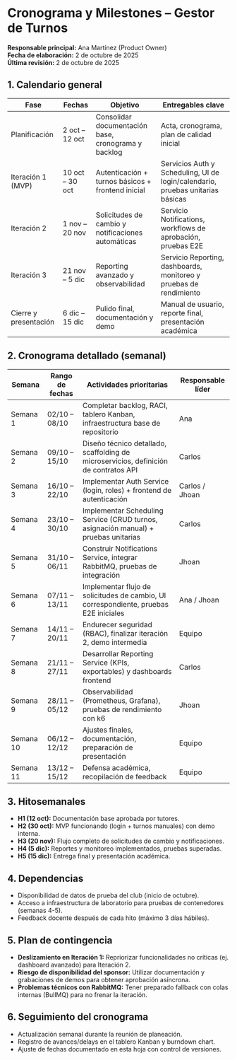 # Cronograma y Milestones – Gestor de Turnos

**Responsable principal:** Ana Martínez (Product Owner)  
**Fecha de elaboración:** 2 de octubre de 2025  
**Última revisión:** 2 de octubre de 2025

## 1. Calendario general
| Fase | Fechas | Objetivo | Entregables clave |
| --- | --- | --- | --- |
| Planificación | 2 oct – 12 oct | Consolidar documentación base, cronograma y backlog | Acta, cronograma, plan de calidad inicial |
| Iteración 1 (MVP) | 10 oct – 30 oct | Autenticación + turnos básicos + frontend inicial | Servicios Auth y Scheduling, UI de login/calendario, pruebas unitarias básicas |
| Iteración 2 | 1 nov – 20 nov | Solicitudes de cambio y notificaciones automáticas | Servicio Notifications, workflows de aprobación, pruebas E2E |
| Iteración 3 | 21 nov – 5 dic | Reporting avanzado y observabilidad | Servicio Reporting, dashboards, monitoreo y pruebas de rendimiento |
| Cierre y presentación | 6 dic – 15 dic | Pulido final, documentación y demo | Manual de usuario, reporte final, presentación académica |

## 2. Cronograma detallado (semanal)
| Semana | Rango de fechas | Actividades prioritarias | Responsable líder |
| --- | --- | --- | --- |
| Semana 1 | 02/10 – 08/10 | Completar backlog, RACI, tablero Kanban, infraestructura base de repositorio | Ana |
| Semana 2 | 09/10 – 15/10 | Diseño técnico detallado, scaffolding de microservicios, definición de contratos API | Carlos |
| Semana 3 | 16/10 – 22/10 | Implementar Auth Service (login, roles) + frontend de autenticación | Carlos / Jhoan |
| Semana 4 | 23/10 – 30/10 | Implementar Scheduling Service (CRUD turnos, asignación manual) + pruebas unitarias | Carlos |
| Semana 5 | 31/10 – 06/11 | Construir Notifications Service, integrar RabbitMQ, pruebas de integración | Jhoan |
| Semana 6 | 07/11 – 13/11 | Implementar flujo de solicitudes de cambio, UI correspondiente, pruebas E2E iniciales | Ana / Jhoan |
| Semana 7 | 14/11 – 20/11 | Endurecer seguridad (RBAC), finalizar iteración 2, demo intermedia | Equipo |
| Semana 8 | 21/11 – 27/11 | Desarrollar Reporting Service (KPIs, exportables) y dashboards frontend | Carlos |
| Semana 9 | 28/11 – 05/12 | Observabilidad (Prometheus, Grafana), pruebas de rendimiento con k6 | Jhoan |
| Semana 10 | 06/12 – 12/12 | Ajustes finales, documentación, preparación de presentación | Equipo |
| Semana 11 | 13/12 – 15/12 | Defensa académica, recopilación de feedback | Equipo |

## 3. Hitosemanales
- **H1 (12 oct):** Documentación base aprobada por tutores.
- **H2 (30 oct):** MVP funcionando (login + turnos manuales) con demo interna.
- **H3 (20 nov):** Flujo completo de solicitudes de cambio y notificaciones.
- **H4 (5 dic):** Reportes y monitoreo implementados, pruebas superadas.
- **H5 (15 dic):** Entrega final y presentación académica.

## 4. Dependencias
- Disponibilidad de datos de prueba del club (inicio de octubre).
- Acceso a infraestructura de laboratorio para pruebas de contenedores (semanas 4-5).
- Feedback docente después de cada hito (máximo 3 días hábiles).

## 5. Plan de contingencia
- **Deslizamiento en Iteración 1:** Repriorizar funcionalidades no críticas (ej. dashboard avanzado) para Iteración 2.
- **Riesgo de disponibilidad del sponsor:** Utilizar documentación y grabaciones de demos para obtener aprobación asíncrona.
- **Problemas técnicos con RabbitMQ:** Tener preparado fallback con colas internas (BullMQ) para no frenar la iteración.

## 6. Seguimiento del cronograma
- Actualización semanal durante la reunión de planeación.
- Registro de avances/delays en el tablero Kanban y burndown chart.
- Ajuste de fechas documentado en esta hoja con control de versiones.
